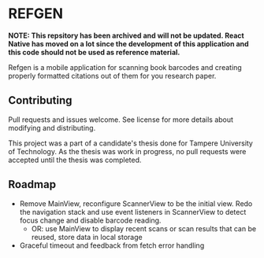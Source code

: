 # REFGEN

**NOTE: This repsitory has been archived and will not be updated. React Native has moved on a lot since the development of this application and this code should not be used as reference material.**

Refgen is a mobile application for scanning book barcodes and creating properly formatted citations out of them for you research paper.

## Contributing

Pull requests and issues welcome. See license for more details about modifying and distributing.

This project was a part of a candidate's thesis done for Tampere University of Technology. As the thesis was work in progress, no pull requests were accepted until the thesis was completed.

## Roadmap

- Remove MainView, reconfigure ScannerView to be the initial view. Redo the navigation stack and use event listeners in ScannerView to detect focus change and disable barcode reading.
  * OR: use MainView to display recent scans or scan results that can be reused, store data in local storage
- Graceful timeout and feedback from fetch error handling
